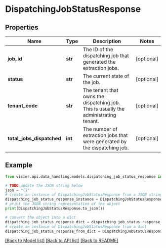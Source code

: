# DispatchingJobStatusResponse


## Properties

Name | Type | Description | Notes
------------ | ------------- | ------------- | -------------
**job_id** | **str** | The ID of the dispatching job that generated the extraction jobs. | [optional] 
**status** | **str** | The current state of the job. | [optional] 
**tenant_code** | **str** | The tenant that owns the dispatching job. This is usually the administrating tenant. | [optional] 
**total_jobs_dispatched** | **int** | The number of extraction jobs that were generated by the dispatching job. | [optional] 

## Example

```python
from visier.api.data_handling.models.dispatching_job_status_response import DispatchingJobStatusResponse

# TODO update the JSON string below
json = "{}"
# create an instance of DispatchingJobStatusResponse from a JSON string
dispatching_job_status_response_instance = DispatchingJobStatusResponse.from_json(json)
# print the JSON string representation of the object
print(DispatchingJobStatusResponse.to_json())

# convert the object into a dict
dispatching_job_status_response_dict = dispatching_job_status_response_instance.to_dict()
# create an instance of DispatchingJobStatusResponse from a dict
dispatching_job_status_response_from_dict = DispatchingJobStatusResponse.from_dict(dispatching_job_status_response_dict)
```
[[Back to Model list]](../README.md#documentation-for-models) [[Back to API list]](../README.md#documentation-for-api-endpoints) [[Back to README]](../README.md)


